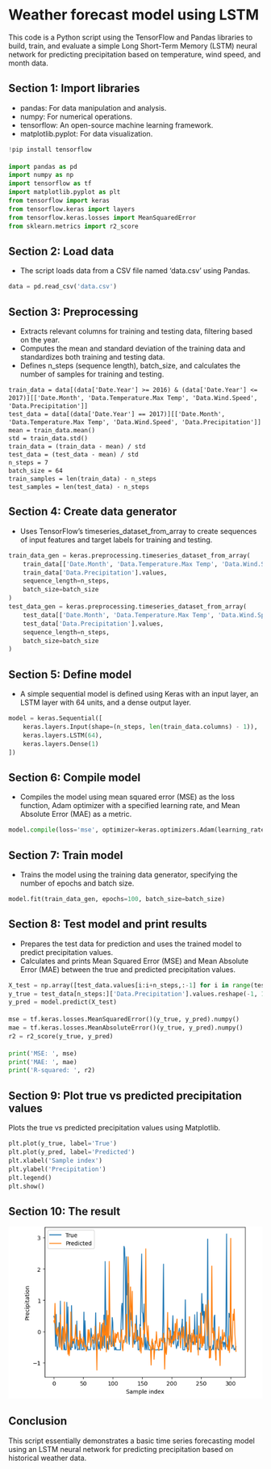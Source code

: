# Weather forecast model using LSTM
This code is a Python script using the TensorFlow and Pandas libraries to build, train, and evaluate a simple Long Short-Term Memory (LSTM) neural network for predicting precipitation based on temperature, wind speed, and month data.
## Section 1: Import libraries
- pandas: For data manipulation and analysis.
- numpy: For numerical operations.
- tensorflow: An open-source machine learning framework.
- matplotlib.pyplot: For data visualization.
``` python
!pip install tensorflow

import pandas as pd
import numpy as np
import tensorflow as tf
import matplotlib.pyplot as plt
from tensorflow import keras
from tensorflow.keras import layers
from tensorflow.keras.losses import MeanSquaredError
from sklearn.metrics import r2_score
``` 
## Section 2: Load data
- The script loads data from a CSV file named ‘data.csv’ using Pandas.
``` python
data = pd.read_csv('data.csv')
```
## Section 3: Preprocessing
- Extracts relevant columns for training and testing data, filtering based on the year.
- Computes the mean and standard deviation of the training data and standardizes both training and testing data.
- Defines n_steps (sequence length), batch_size, and calculates the number of samples for training and testing.
``` pytohn
train_data = data[(data['Date.Year'] >= 2016) & (data['Date.Year'] <= 2017)][['Date.Month', 'Data.Temperature.Max Temp', 'Data.Wind.Speed', 'Data.Precipitation']]
test_data = data[(data['Date.Year'] == 2017)][['Date.Month', 'Data.Temperature.Max Temp', 'Data.Wind.Speed', 'Data.Precipitation']]
mean = train_data.mean()
std = train_data.std()
train_data = (train_data - mean) / std
test_data = (test_data - mean) / std
n_steps = 7
batch_size = 64
train_samples = len(train_data) - n_steps
test_samples = len(test_data) - n_steps
```
## Section 4: Create data generator
- Uses TensorFlow’s timeseries_dataset_from_array to create sequences of input features and target labels for training and testing.
``` python
train_data_gen = keras.preprocessing.timeseries_dataset_from_array(
    train_data[['Date.Month', 'Data.Temperature.Max Temp', 'Data.Wind.Speed']].values,
    train_data['Data.Precipitation'].values,
    sequence_length=n_steps,
    batch_size=batch_size
)
test_data_gen = keras.preprocessing.timeseries_dataset_from_array(
    test_data[['Date.Month', 'Data.Temperature.Max Temp', 'Data.Wind.Speed']].values,
    test_data['Data.Precipitation'].values,
    sequence_length=n_steps,
    batch_size=batch_size
)
```
## Section 5: Define model
- A simple sequential model is defined using Keras with an input layer, an LSTM layer with 64 units, and a dense output layer.
``` python
model = keras.Sequential([
    keras.layers.Input(shape=(n_steps, len(train_data.columns) - 1)),
    keras.layers.LSTM(64),
    keras.layers.Dense(1)
])
```
## Section 6: Compile model
- Compiles the model using mean squared error (MSE) as the loss function, Adam optimizer with a specified learning rate, and Mean Absolute Error (MAE) as a metric.
``` python
model.compile(loss='mse', optimizer=keras.optimizers.Adam(learning_rate=0.01), metrics=['mae'])
```
## Section 7: Train model
- Trains the model using the training data generator, specifying the number of epochs and batch size.
``` python
model.fit(train_data_gen, epochs=100, batch_size=batch_size)
```
## Section 8: Test model and print results
- Prepares the test data for prediction and uses the trained model to predict precipitation values.
- Calculates and prints Mean Squared Error (MSE) and Mean Absolute Error (MAE) between the true and predicted precipitation values.
``` python
X_test = np.array([test_data.values[i:i+n_steps,:-1] for i in range(test_samples)])
y_true = test_data[n_steps:]['Data.Precipitation'].values.reshape(-1, 1)
y_pred = model.predict(X_test)

mse = tf.keras.losses.MeanSquaredError()(y_true, y_pred).numpy()
mae = tf.keras.losses.MeanAbsoluteError()(y_true, y_pred).numpy()
r2 = r2_score(y_true, y_pred)

print('MSE: ', mse)
print('MAE: ', mae)
print('R-squared: ', r2)
```
## Section 9: Plot true vs predicted precipitation values
Plots the true vs predicted precipitation values using Matplotlib.
``` python
plt.plot(y_true, label='True')
plt.plot(y_pred, label='Predicted')
plt.xlabel('Sample index')
plt.ylabel('Precipitation')
plt.legend()
plt.show()
```
## Section 10: The result
![Result](https://github.com/Sayomphon/Weather-forecast-model/blob/main/Prediction%20result.PNG)
## Conclusion
This script essentially demonstrates a basic time series forecasting model using an LSTM neural network for predicting precipitation based on historical weather data.

